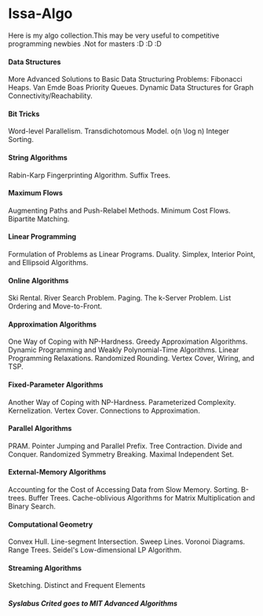 # Issa-Algo
Here is my algo collection.This may be very useful to competitive programming newbies .Not for masters :D :D :D


#### Data Structures
More Advanced Solutions to Basic Data Structuring Problems: Fibonacci Heaps. Van Emde Boas Priority Queues. Dynamic Data Structures for  Graph Connectivity/Reachability.

####  Bit Tricks
Word-level Parallelism. Transdichotomous Model. o(n \log n) Integer Sorting.

####  String Algorithms
Rabin-Karp Fingerprinting Algorithm. Suffix Trees.

#### Maximum Flows
Augmenting Paths and Push-Relabel Methods. Minimum Cost Flows. Bipartite Matching.

#### Linear Programming
Formulation of Problems as Linear Programs. Duality. Simplex, Interior Point, and Ellipsoid Algorithms.

#### Online Algorithms
Ski Rental. River Search Problem. Paging. The k-Server Problem. List Ordering and Move-to-Front.

####  Approximation Algorithms
One Way of Coping with NP-Hardness. Greedy Approximation Algorithms. Dynamic Programming and Weakly Polynomial-Time Algorithms. Linear Programming Relaxations. Randomized Rounding. Vertex Cover, Wiring, and TSP.

#### Fixed-Parameter Algorithms
Another Way of Coping with NP-Hardness. Parameterized Complexity. Kernelization. Vertex Cover. Connections to Approximation.

#### Parallel Algorithms
PRAM. Pointer Jumping and Parallel Prefix. Tree Contraction. Divide and Conquer. Randomized Symmetry Breaking. Maximal Independent Set.

#### External-Memory Algorithms
Accounting for the Cost of Accessing Data from Slow Memory. Sorting. B-trees. Buffer Trees. Cache-oblivious Algorithms for Matrix Multiplication and Binary Search.

####  Computational Geometry
Convex Hull. Line-segment Intersection. Sweep Lines. Voronoi Diagrams. Range Trees. Seidel's Low-dimensional LP Algorithm.

#### Streaming Algorithms
Sketching. Distinct and Frequent Elements

##### Syslabus Crited goes to MIT Advanced Algorithms
